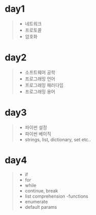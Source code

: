 #  day1
>- 네트워크
>- 프로토콜
>- 암호화

#  day2
>- 소프트웨어 공학
>- 프로그래밍 언어
>- 프로그래밍 패러다임
>- 프로그래밍 용어

#  day3
>- 파이썬 설정
>- 파이썬 베이직
>- strings, list, dictionary, set etc..

#  day4
>- if
>- for
>- while
>- continue, break
>- list comprehension
> -functions
>- enumerate
>- default params
